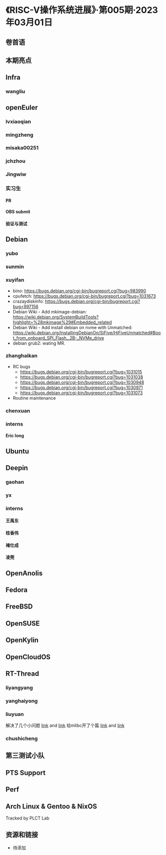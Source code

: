 # 《RISC-V操作系统进展》·第005期·2023年03月01日

## 卷首语

## 本期亮点

## Infra

### wangliu

## openEuler

### lvxiaoqian

### mingzheng

### misaka00251

### jchzhou

### Jingwiw

### 实习生

#### PR

#### OBS submit

#### 验证与测试

## Debian

### yubo

### sunmin

### xuyifan

- bino: https://bugs.debian.org/cgi-bin/bugreport.cgi?bug=983990
- cpufetch: https://bugs.debian.org/cgi-bin/bugreport.cgi?bug=1031673
- crazaydiskinfo: https://bugs.debian.org/cgi-bin/bugreport.cgi?bug=997156
- Debian Wiki - Add mkimage-debian: https://wiki.debian.org/SystemBuildTools?highlight=%28mkimage%29#Embedded_related
- Debian Wiki - Add install debian on nvme with Unmatched: https://wiki.debian.org/InstallingDebianOn/SiFive/HiFiveUnmatched#Boot_from_onboard_SPI_Flash_.2B-_NVMe_drive
- debian grub2: wating MR.

### zhanghaikan

- RC bugs
  - https://bugs.debian.org/cgi-bin/bugreport.cgi?bug=1031015
  - https://bugs.debian.org/cgi-bin/bugreport.cgi?bug=1031038
  - https://bugs.debian.org/cgi-bin/bugreport.cgi?bug=1030948
  - https://bugs.debian.org/cgi-bin/bugreport.cgi?bug=1030971
  - https://bugs.debian.org/cgi-bin/bugreport.cgi?bug=1031073
- Routine maintenance

### chenxuan

### interns

#### Eric long

## Ubuntu

## Deepin

### gaohan

### yx

### interns

#### 王禹东

#### 桂香伟

#### 褚仕成

#### 凌莞

## OpenAnolis

## Fedora

## FreeBSD

## OpenSUSE

## OpenKylin

## OpenCloudOS

## RT-Thread
### liyangyang

### yanghaiyong

### liuyuan
解决了几个小问题 [link](https://github.com/RT-Thread/rt-thread/pull/6995) and  [link](https://github.com/RT-Thread/rt-thread/pull/6980)
给mlibc开了个篇 [link](https://github.com/plctlab/mlibc/pull/4) and  [link](https://github.com/plctlab/mlibc/pull/5)
### chushicheng
## 第三测试小队

## PTS Support

## Perf

## Arch Linux & Gentoo & NixOS

Tracked by PLCT Lab

## 资源和链接

- 待添加
